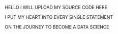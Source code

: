 HELLO I WILL UPLOAD MY SOURCE CODE HERE

I PUT MY HEART INTO EVERY SINGLE STATEMENT

ON THE JOURNEY TO BECOME A DATA SCIENCE
